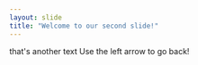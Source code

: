```yaml
---
layout: slide
title: "Welcome to our second slide!"
---
```

that's another text
Use the left arrow to go back!
